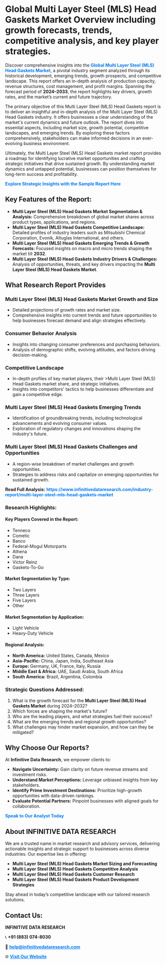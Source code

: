 <h1>Global Multi Layer Steel (MLS) Head Gaskets Market Overview including growth forecasts, trends, competitive analysis, and key player strategies.</h1>
<p>
Discover comprehensive insights into the 
<a href="https://www.infinitivedataresearch.com/industry-report/multi-layer-steel-mls-head-gaskets-market" rel="dofollow" style="color: #007BFF; text-decoration: none;"><strong>Global Multi Layer Steel (MLS) Head Gaskets Market</strong></a>, a pivotal industry segment analyzed through its historical development, emerging trends, growth prospects, and competitive landscape. This report offers an in-depth analysis of production capacity, revenue structures, cost management, and profit margins. Spanning the forecast period of <strong>2024–2033</strong>, the report highlights key drivers, growth rates, and the market’s current and future trajectory.
</p>
<p>
The primary objective of this Multi Layer Steel (MLS) Head Gaskets report is to deliver an insightful and in-depth analysis of the Multi Layer Steel (MLS) Head Gaskets industry. It offers businesses a clear understanding of the market's current dynamics and future outlook. The report dives into essential aspects, including market size, growth potential, competitive landscapes, and emerging trends. By exploring these factors comprehensively, stakeholders can make informed decisions in an ever-evolving business environment.
</p>
<p>
Ultimately, the Multi Layer Steel (MLS) Head Gaskets market report provides a roadmap for identifying lucrative market opportunities and crafting strategic initiatives that drive sustained growth. By understanding market dynamics and untapped potential, businesses can position themselves for long-term success and profitability.
</p>
<p>
<a href="https://www.infinitivedataresearch.com/request-sample/reportId=105372" style="color: #007BFF; text-decoration: none;"><strong>Explore Strategic Insights with the Sample Report Here</strong></a>
</p>

<h2>Key Features of the Report:</h2>
<ul>
<li><strong>Multi Layer Steel (MLS) Head Gaskets Market Segmentation & Analysis:</strong> Comprehensive breakdown of global market shares across product types, applications, and regions.</li>
<li><strong>Multi Layer Steel (MLS) Head Gaskets Competitive Landscape:</strong> Detailed profiles of industry leaders such as Mitsubishi Chemical Corporation, Evonik, Altuglas International, and others.</li>
<li><strong>Multi Layer Steel (MLS) Head Gaskets Emerging Trends & Growth Forecasts:</strong> Focused insights on macro and micro trends shaping the market till <strong>2032</strong>.</li>
<li><strong>Multi Layer Steel (MLS) Head Gaskets Industry Drivers & Challenges:</strong> Analysis of opportunities, threats, and key drivers impacting the <strong>Multi Layer Steel (MLS) Head Gaskets Market</strong>.</li>
</ul>

<h2>What Research Report Provides</h2>
<h3>Multi Layer Steel (MLS) Head Gaskets Market Growth and Size</h3>
<ul>
<li>Detailed projections of growth rates and market size.</li>
<li>Comprehensive insights into current trends and future opportunities to help businesses forecast demand and align strategies effectively.</li>
</ul>

<h3>Consumer Behavior Analysis</h3>
<ul>
<li>Insights into changing consumer preferences and purchasing behaviors.</li>
<li>Analysis of demographic shifts, evolving attitudes, and factors driving decision-making.</li>
</ul>

<h3>Competitive Landscape</h3>
<ul>
<li>In-depth profiles of key market players, their >Multi Layer Steel (MLS) Head Gaskets market share, and strategic initiatives.</li>
<li>Insights into competitors' tactics to help businesses differentiate and gain a competitive edge.</li>
</ul>

<h3>Multi Layer Steel (MLS) Head Gaskets Emerging Trends</h3>
<ul>
<li>Identification of groundbreaking trends, including technological advancements and evolving consumer values.</li>
<li>Exploration of regulatory changes and innovations shaping the industry's future.</li>
</ul>

<h3>Multi Layer Steel (MLS) Head Gaskets Challenges and Opportunities</h3>
<ul>
<li>A region-wise breakdown of market challenges and growth opportunities.</li>
<li>Strategies to address risks and capitalize on emerging opportunities for sustained growth.</li>
</ul>
<p><strong>Read Full Analysis:</strong> <a href="https://www.infinitivedataresearch.com/industry-report/multi-layer-steel-mls-head-gaskets-market" rel="dofollow" style="color: #007BFF; text-decoration: none;"><strong>https://www.infinitivedataresearch.com/industry-report/multi-layer-steel-mls-head-gaskets-market</strong></a></p>
<h3>Research Highlights:</h3>
<h4>Key Players Covered in the Report:</h4>
<ul><li>Tenneco</li><li>Cometic</li><li>Banco</li><li>Federal-Mogul Motorparts</li><li>Athena</li><li>Dana</li><li>Victor Reinz</li><li>Gaskets-To-Go</li></ul>
<h4>Market Segmentation by Type:</h4>
<ul><li>Two Layers</li><li>Three Layers</li><li>Five Layers</li><li>Other</li></ul>
<h4>Market Segmentation by Application:</h4>
<ul><li>Light Vehicle</li><li>Heavy-Duty Vehicle</li></ul>

<h4>Regional Analysis:</h4>
<ul>
<li><strong>North America:</strong> United States, Canada, Mexico</li>
<li><strong>Asia-Pacific:</strong> China, Japan, India, Southeast Asia</li>
<li><strong>Europe:</strong> Germany, UK, France, Italy, Russia</li>
<li><strong>Middle East & Africa:</strong> UAE, Saudi Arabia, South Africa</li>
<li><strong>South America:</strong> Brazil, Argentina, Colombia</li>
</ul>

<h3>Strategic Questions Addressed:</h3>
<ol>
<li>What is the growth forecast for the <strong>Multi Layer Steel (MLS) Head Gaskets Market</strong> during 2024–2032?</li>
<li>Which forces are shaping the market's future?</li>
<li>Who are the leading players, and what strategies fuel their success?</li>
<li>What are the emerging trends and regional growth opportunities?</li>
<li>What challenges may hinder market expansion, and how can they be mitigated?</li>
</ol>

<h2>Why Choose Our Reports?</h2>
<p>At <strong>Infinitive Data Research</strong>, we empower clients to:</p>
<ul>
<li><strong>Navigate Uncertainty:</strong> Gain clarity on future revenue streams and investment risks.</li>
<li><strong>Understand Market Perceptions:</strong> Leverage unbiased insights from key stakeholders.</li>
<li><strong>Identify Prime Investment Destinations:</strong> Prioritize high-growth opportunities with data-driven rankings.</li>
<li><strong>Evaluate Potential Partners:</strong> Pinpoint businesses with aligned goals for collaboration.</li>
</ul>
<p><a href="https://www.infinitivedataresearch.com/industry-report/multi-layer-steel-mls-head-gaskets-market" rel="dofollow" style="color: #007BFF; text-decoration: none;"><strong>Speak to Our Analyst Today</strong></a></p>

<h2>About INFINITIVE DATA RESEARCH</h2>
<p>We are a trusted name in market research and advisory services, delivering actionable insights and strategic support to businesses across diverse industries. Our expertise lies in offering:</p>
<ul>
<li><strong>Multi Layer Steel (MLS) Head Gaskets Market Sizing and Forecasting</strong></li>
<li><strong>Multi Layer Steel (MLS) Head Gaskets Competitive Analysis</strong></li>
<li><strong>Multi Layer Steel (MLS) Head Gaskets Customer Research</strong></li>
<li><strong>Multi Layer Steel (MLS) Head Gaskets Product Development Strategies</strong></li>
</ul>
<p>Stay ahead in today’s competitive landscape with our tailored research solutions.</p>

<h2>Contact Us:</h2>
<p><strong>INFINITIVE DATA RESEARCH</strong></p>
<p>📞 <strong>+91 (883) 074-8030</strong></p>
<p>📧 <strong><a href="mailto:help@infinitivedataresearch.com" style="color: #007BFF;">help@infinitivedataresearch.com</a></strong></p>
<p>🌐 <strong><a href="https://www.infinitivedataresearch.com" rel="dofollow" style="color: #007BFF;">Visit Our Website</a></strong></p>